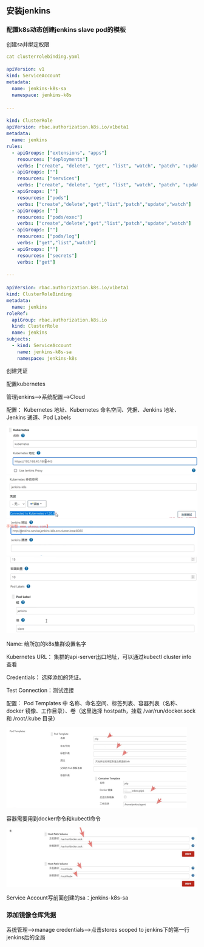 ## 安装jenkins

### 配置k8s动态创建jenkins slave pod的模板

创建sa并绑定权限

```yaml
cat clusterrolebinding.yaml 

apiVersion: v1
kind: ServiceAccount
metadata:
  name: jenkins-k8s-sa
  namespace: jenkins-k8s

---

kind: ClusterRole
apiVersion: rbac.authorization.k8s.io/v1beta1
metadata:
  name: jenkins
rules:
  - apiGroups: ["extensions", "apps"]
    resources: ["deployments"]
    verbs: ["create", "delete", "get", "list", "watch", "patch", "update"]
  - apiGroups: [""]
    resources: ["services"]
    verbs: ["create", "delete", "get", "list", "watch", "patch", "update"]
  - apiGroups: [""]
    resources: ["pods"]
    verbs: ["create","delete","get","list","patch","update","watch"]
  - apiGroups: [""]
    resources: ["pods/exec"]
    verbs: ["create","delete","get","list","patch","update","watch"]
  - apiGroups: [""]
    resources: ["pods/log"]
    verbs: ["get","list","watch"]
  - apiGroups: [""]
    resources: ["secrets"]
    verbs: ["get"]

---

apiVersion: rbac.authorization.k8s.io/v1beta1
kind: ClusterRoleBinding
metadata:
  name: jenkins
roleRef:
  apiGroup: rbac.authorization.k8s.io
  kind: ClusterRole
  name: jenkins
subjects:
  - kind: ServiceAccount
    name: jenkins-k8s-sa
    namespace: jenkins-k8s
```

创建凭证



配置kubernetes

管理jenkins-->系统配置-->Cloud

配置： Kubernetes 地址、Kubernetes 命名空间、凭据、Jenkins 地址、Jenkins 通道、Pod Labels

<img src="assets/image-20230315164228298.png" alt="image-20230315164228298" style="zoom:50%;" />

<img src="assets/image-20230315164319325.png" alt="image-20230315164319325" style="zoom:50%;" />

<img src="assets/image-20230315164430650.png" alt="image-20230315164430650" style="zoom:50%;" />

<img src="assets/image-20230315172828209.png" alt="image-20230315172828209" style="zoom:50%;" />

Name: 给所加的k8s集群设置名字

Kubernetes URL： 集群的api-server出口地址，可以通过kubectl cluster info 查看

Credentials： 选择添加的凭证。

Test Connection：测试连接



配置： Pod Templates 中 名称、命名空间、标签列表、容器列表（名称、docker 镜像、工作目录）、卷（这里选择 hostpath，挂载 /var/run/docker.sock 和 /root/.kube 目录）

![image-20230315172436991](assets/image-20230315172436991.png)

容器需要用到docker命令和kubectl命令

<img src="assets/image-20230315171725719.png" alt="image-20230315171725719" style="zoom: 67%;" />

Service Account写前面创建的sa：jenkins-k8s-sa

### 添加镜像仓库凭据

系统管理-->manage credentials-->点击stores scoped to jenkins下的第一行jenkins后的全局